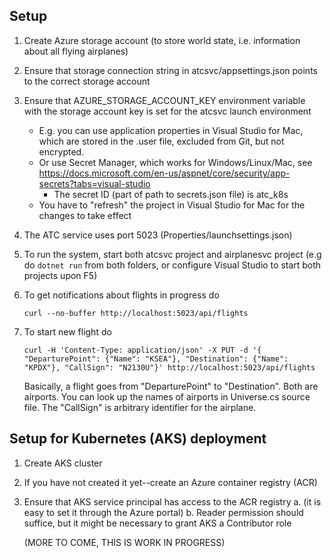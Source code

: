 Setup
----

1. Create Azure storage account (to store world state, i.e. information about all flying airplanes)
1. Ensure that storage connection string in atcsvc/appsettings.json points to the correct storage account
1. Ensure that AZURE_STORAGE_ACCOUNT_KEY environment variable with the storage account key is set for the atcsvc launch environment
    * E.g. you can use application properties in Visual Studio for Mac, which are stored in the .user file,  excluded from Git, but not encrypted.
    * Or use Secret Manager, which works for Windows/Linux/Mac, see https://docs.microsoft.com/en-us/aspnet/core/security/app-secrets?tabs=visual-studio
        * The secret ID (part of path to secrets.json file) is atc_k8s
    * You have to "refresh" the project in Visual Studio for Mac for the changes to take effect
1. The ATC service uses port 5023 (Properties/launchsettings.json)
1. To run the system, start both atcsvc project and airplanesvc project (e.g do `dotnet run` from both folders, or configure Visual Studio to start both projects upon F5)
1. To get notifications about flights in progress do

    `curl --no-buffer http://localhost:5023/api/flights`

1. To start new flight do

    `curl -H 'Content-Type: application/json' -X PUT -d '{ "DeparturePoint": {"Name": "KSEA"}, "Destination": {"Name": "KPDX"}, "CallSign": "N2130U"}' http://localhost:5023/api/flights`

    Basically, a flight goes from "DeparturePoint" to "Destination". Both are airports. You can look up the names of airports in Universe.cs source file. The "CallSign" is arbitrary identifier for the airplane.

Setup for Kubernetes (AKS) deployment
----
1. Create AKS cluster
1. If you have not created it yet--create an Azure container registry (ACR)
1. Ensure that AKS service principal has access to the ACR registry 
    a. (it is easy to set it through the Azure portal)
    b. Reader permission should suffice, but it might be necessary to grant AKS a Contributor role

    (MORE TO COME, THIS IS WORK IN PROGRESS)